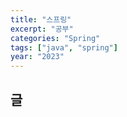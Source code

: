 ```yaml
---
title: "스프링"
excerpt: "공부"
categories: "Spring"
tags: ["java", "spring"]
year: "2023"
---
```


## 글
